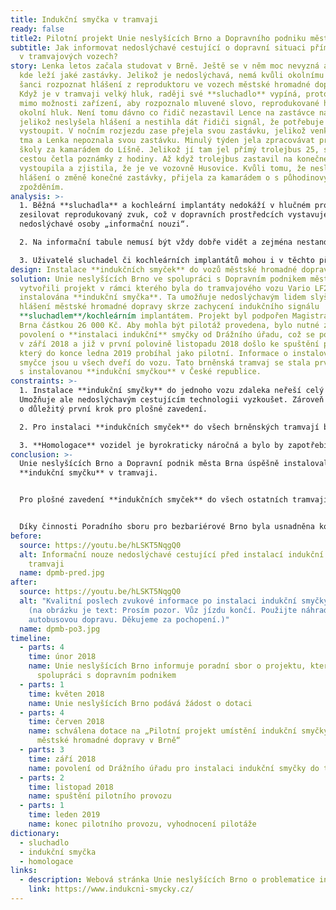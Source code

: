 ```yaml
---
title: Indukční smyčka v tramvaji
ready: false
title2: Pilotní projekt Unie neslyšících Brno a Dopravního podniku města Brna
subtitle: Jak informovat nedoslýchavé cestující o dopravní situaci přímo
  v tramvajových vozech?
story: Lenka letos začala studovat v Brně. Ještě se v něm moc nevyzná a neví,
  kde leží jaké zastávky. Jelikož je nedoslýchavá, nemá kvůli okolnímu hluku
  šanci rozpoznat hlášení z reproduktoru ve vozech městské hromadné dopravy.
  Když je v tramvaji velký hluk, raději své **sluchadlo** vypíná, protože je
  mimo možnosti zařízení, aby rozpoznalo mluvené slovo, reprodukované hlášení a
  okolní hluk. Není tomu dávno co řidič nezastavil Lence na zastávce na znamení,
  jelikož neslyšela hlášení a nestihla dát řidiči signál, že potřebuje
  vystoupit. V nočním rozjezdu zase přejela svou zastávku, jelikož venku byla
  tma a Lenka nepoznala svou zastávku. Minulý týden jela zpracovávat protokol do
  školy za kamarádem do Líšně. Jelikož jí tam jel přímý trolejbus 25, sedla si a
  cestou četla poznámky z hodiny. Až když trolejbus zastavil na konečné, zmateně
  vystoupila a zjistila, že je ve vozovně Husovice. Kvůli tomu, že neslyšela
  hlášení o změně konečné zastávky, přijela za kamarádem o s půhodinovým
  zpožděním.
analysis: >-
  1. Běžná **sluchadla** a kochleární implantáty nedokáží v hlučném prostředí
  zesilovat reprodukovaný zvuk, což v dopravních prostředcích vystavuje
  nedoslýchavé osoby „informační nouzi“.

  2. Na informační tabule nemusí být vždy dobře vidět a zejména nestandartní hlášení o výlukách či mimořádných událostech mohou být snadno přeslechnuta a dezorientovat nedoslýchavé cestující.

  3. Uživatelé sluchadel či kochleárních implantátů mohou i v těchto případech využívat **indukční smyčky**. **Indukční smyčka** instalovaná v tramvaji či jiném dopravním prostředku dokáže vysílat do **sluchadla** pouze hlášení bez okolního hluku, čímž jej nedoslýchaví cestující slyší velmi jasně.
design: Instalace **indukčních smyček** do vozů městské hromadné dopravy.
solution: Unie neslyšících Brno ve spolupráci s Dopravním podnikem města Brna
  vytvořili projekt v rámci kterého byla do tramvajového vozu Vario LF2
  instalována **indukční smyčka**. Ta umožňuje nedoslýchavým lidem slyšet
  hlášení městské hromadné dopravy skrze zachycení indukčního signálu
  **sluchadlem**/kochleárním implantátem. Projekt byl podpořen Magistrátem města
  Brna částkou 26 000 Kč. Aby mohla být pilotáž provedena, bylo nutné získat
  povolení o **instalaci indukční** smyčky od Drážního úřadu, což se povedlo
  v září 2018 a již v první polovině listopadu 2018 došlo ke spuštění provozu,
  který do konce ledna 2019 probíhal jako pilotní. Informace o instalované
  smyčce jsou u všech dveří do vozu. Tato brněnská tramvaj se stala prvním vozem
  s instalovanou **indukční smyčkou** v České republice.
constraints: >-
  1. Instalace **indukční smyčky** do jednoho vozu zdaleka neřeší celý problém.
  Umožňuje ale nedoslýchavým cestujícím technologii vyzkoušet. Zároveň se jedná
  o důležitý první krok pro plošné zavedení.

  2. Pro instalaci **indukčních smyček** do všech brněnských tramvají by bylo nutné provést **homologaci** vozidel, tj. získat povolení Drážního úřadu pro užívání vozidel s **indukční smyčkou**. 

  3. **Homologace** vozidel je byrokraticky náročná a bylo by zapotřebí finanční pokrytí pracovní síly, která by se hromadné instalaci **indukčních smyček** věnovala.
conclusion: >-
  Unie neslyšících Brno a Dopravní podnik města Brna úspěšně instalovali
  **indukční smyčku** v tramvaji. 


  Pro plošné zavedení **indukčních smyček** do všech ostatních tramvají je nutné získat finanční prostředky a projít dalšími schvalovacími procesy.


  Díky činnosti Poradního sboru pro bezbariérové Brno byla usnadněna komunikace mezi Unií neslyšících Brno a Dopravním podnikem města Brna, která vedle ke spuštění pilotního projektu. Zároveň poradní sbor podpořil návrh na přidělení dotace a zvýšil tak šanci na její získání.
before:
  source: https://youtu.be/hLSKT5NqgQ0
  alt: Informační nouze nedoslýchavé cestující před instalací indukční smyčky v
    tramvaji
  name: dpmb-pred.jpg
after:
  source: https://youtu.be/hLSKT5NqgQ0
  alt: "Kvalitní poslech zvukové informace po instalaci indukční smyčky v tramvaji
    (na obrázku je text: Prosím pozor. Vůz jízdu končí. Použijte náhradní
    autobusovou dopravu. Děkujeme za pochopení.)"
  name: dpmb-po3.jpg
timeline:
  - parts: 4
    time: únor 2018
    name: Unie neslyšících Brno informuje poradní sbor o projektu, který vznikl ve
      spolupráci s dopravním podnikem
  - parts: 1
    time: květen 2018
    name: Unie neslyšících Brno podává žádost o dotaci
  - parts: 4
    time: červen 2018
    name: schválena dotace na „Pilotní projekt umístění indukční smyčky do vozu
      městské hromadné dopravy v Brně“
  - parts: 3
    time: září 2018
    name: povolení od Drážního úřadu pro instalaci indukční smyčky do tramvaje
  - parts: 2
    time: listopad 2018
    name: spuštění pilotního provozu
  - parts: 1
    time: leden 2019
    name: konec pilotního provozu, vyhodnocení pilotáže
dictionary:
  - sluchadlo
  - indukční smyčka
  - homologace
links:
  - description: Webová stránka Unie neslyšících Brno o problematice indukčních smyček.
    link: https://www.indukcni-smycky.cz/
---
```

